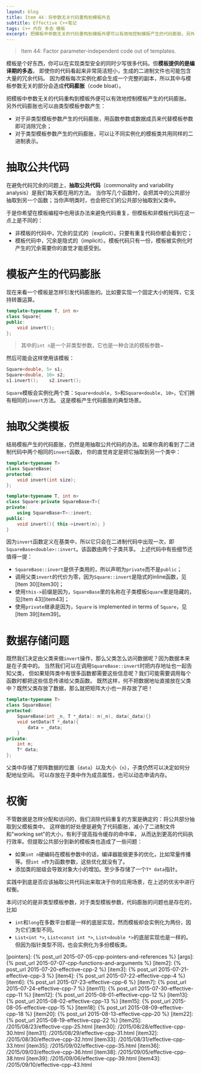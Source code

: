 ```yaml
---
layout: blog
title: Item 44：将参数无关代码重构到模板外去
subtitle: Effective C++笔记
tags: C++ 内存 多态 模板 
excerpt: 把模板中参数无关的代码重构到模板外便可以有效地控制模板产生的代码膨胀。另外代码膨胀也可以由类型模板参数产生：对于非类型模板参数产生的代码膨胀，用函数参数或数据成员来代替模板参数即可消除冗余；对于类型模板参数产生的代码膨胀，可以让不同实例化的模板类共用同样的二进制表示。
---
```


> Item 44: Factor parameter-independent code out of templates.

模板是个好东西，你可以在实现类型安全的同时少写很多代码。但**模板提供的是编译期的多态**，
即使你的代码看起来非常简洁短小，生成的二进制文件也可能包含大量的冗余代码。
因为模板每次实例化都会生成一个完整的副本，所以其中与模板参数无关的部分会造成**代码膨胀**（code bloat）。

把模板中参数无关的代码重构到模板外便可以有效地控制模板产生的代码膨胀。
另外代码膨胀也可以由类型模板参数产生：

* 对于非类型模板参数产生的代码膨胀，用函数参数或数据成员来代替模板参数即可消除冗余；
* 对于类型模板参数产生的代码膨胀，可以让不同实例化的模板类共用同样的二进制表示。

<!--more-->

# 抽取公共代码

在避免代码冗余的问题上，**抽取公共代码**（commonality and variability analysis）是我们每天都在用的方法。
当你写几个函数时，会把其中的公共部分抽取到另一个函数；当你声明类时，也会把它们的公共部分抽取到父类中。

于是你希望在模板编程中也用该办法来避免代码重复，但模板和非模板代码在这一点上是不同的：

* 非模板的代码中，冗余的显式的（explicit）。只要有重复代码你都会看到它；
* 模板代码中，冗余是隐式的（implicit）。模板代码只有一份，模板被实例化时产生的冗余需要你的直觉才能感受到。

# 模板产生的代码膨胀

现在来看一个模板是怎样引发代码膨胀的。比如要实现一个固定大小的矩阵，它支持转置运算。

```cpp
template<typename T, int n>
class Square{
public:
    void invert();
};
```

> 其中的`int n`是一个非类型参数，它也是一种合法的模板参数~

然后可能会这样使用该模板：

```cpp
Square<double, 5> s1;
Square<double, 10> s2;
s1.invert();    s2.invert();
```

`Square`模板会实例化两个类：`Square<double, 5>`和`Square<double, 10>`，它们拥有相同的`invert`方法。
这是模板产生代码膨胀的典型场景。

# 抽取父类模板

结局模板产生的代码膨胀，仍然是用抽取公共代码的办法。如果你真的看到了二进制代码中两个相同的`invert`函数，
你的直觉肯定是把它抽取到另一个类中：

```cpp
template<typename T>
class SquareBase{
protected:
    void invert(int size);
};

template<typename T, int n>
class Square:private SquareBase<T>{
private:
    using SquareBase<T>::invert;
public:
    void invert(){ this->invert(n); }
}
```

因为`invert`函数定义在基类中，所以它只会在二进制代码中出现一次，即`SquareBase<double>::invert`。该函数由两个子类共享。
上述代码中有些细节还值得一提：

* `SquareBase::invert`是供子类用的，所以声明为`private`而不是`public`；
* 调用父类`invert`的代价为零，因为`Square::invert`是隐式的inline函数，见[Item 30][item30]；
* 使用`this->`前缀是因为，`SquareBase`里的名称在子类模板`Square`里是隐藏的，见[Item 43][item43]；
* 使用`private`继承是因为，`Square` is implemented in terms of `Square`，见[Item 39][item39]。

# 数据存储问题

既然我们决定由父类来做`invert`操作，那么父类怎么访问数据呢？因为数据本来是在子类中的。
当然我们可以在调用`SquareBase::invert`时把内存地址也一起告知父类，
但如果矩阵类中有很多函数都需要这些信息呢？我们可能需要调用每个函数时都把这些信息传递给父类函数。
既然这样，何不把数据地址直接放在父类中？既然父类存放了数据，那么就把矩阵大小也一并存放了吧！

```cpp
template<typename T>
class SquareBase{
protected:
    SquareBase(int _n, T *_data): n(_n), data(_data){}
    void setData(T *_data){
        data = _data;
    }
private:
    int n;
    T* data;
};
```

父类中存储了矩阵数据的位置（`data`）以及大小（`n`），子类仍然可以决定如何分配地址空间。
可以存放在子类中作为成员属性，也可以动态申请内存。

# 权衡

不管数据是怎样分配和访问的，我们消除代码重复的方案是确定的：将公共部分抽取到父模板类中。
这样做的好处便是避免了代码膨胀，减小了二进制文件和"working set"的大小，有利于提高指令缓存的命中率，
从而达到更高的代码执行效率。但提取公共部分到新的模板类也造成了一些问题：

* 如果`int n`硬编码在模板参数中的话，编译器能做更多的优化，比如常量传播等。但`int n`作为函数参数，这些优化就没有了。
* 添加类的层级会导致对象大小的增加。至少多存储了一个`T* data`指针。

实践中到底是否应该抽取公共代码出来取决于你的应用场景，在上述的优劣中进行权衡。

本问讨论的是非类型模板参数，对于类型模板参数，代码膨胀的问题也是存在的，比如

* `int`和`long`在多数平台都是一样的底层实现，然而模板却会实例化为两份，因为它们类型不同。
* `List<int *>`, `List<const int *>`, `List<double *>`的底层实现也是一样的。但因为指针类型不同，也会实例化为多份模板类。

[pointers]: {% post_url 2015-07-05-cpp-pointers-and-references %}
[args]: {% post_url 2015-07-07-cpp-functions-and-arguments %}
[item2]: {% post_url 2015-07-20-effective-cpp-2 %}
[item3]: {% post_url 2015-07-21-effective-cpp-3 %}
[item4]: {% post_url 2015-07-22-effective-cpp-4 %}
[item6]: {% post_url 2015-07-23-effective-cpp-6 %}
[item7]: {% post_url 2015-07-24-effective-cpp-7 %}
[item11]: {% post_url 2015-07-30-effective-cpp-11 %}
[item12]: {% post_url 2015-08-01-effective-cpp-12 %}
[item13]: {% post_url 2015-08-02-effective-cpp-13 %}
[item15]: {% post_url 2015-08-05-effective-cpp-15 %}
[item18]: {% post_url 2015-08-09-effective-cpp-18 %}
[item20]: {% post_url 2015-08-13-effective-cpp-20 %}
[item22]: {% post_url 2015-08-19-effective-cpp-22 %}
[item25]: /2015/08/23/effective-cpp-25.html
[item30]: /2015/08/28/effective-cpp-30.html
[item31]: /2015/08/29/effective-cpp-31.html
[item32]: /2015/08/30/effective-cpp-32.html
[item33]: /2015/08/31/effective-cpp-33.html
[item35]: /2015/09/02/effective-cpp-35.html
[item36]: /2015/09/03/effective-cpp-36.html
[item38]: /2015/09/05/effective-cpp-38.html
[item39]: /2015/09/06/effective-cpp-39.html
[item43]: /2015/09/10/effective-cpp-43.html
